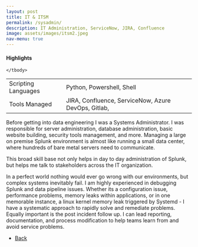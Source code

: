 ```yaml
---
layout: post
title: IT & ITSM 
permalink: /sysadmin/
description: IT Administration, ServiceNow, JIRA, Confluence
image: assets/images/itsm2.jpeg
nav-menu: true
---
```

<h4>Highlights</h4>
<div class="table-wrapper">
  <table>
    <tbody>
      <tr>
        <td>Scripting Languages</td>
        <td>Python, Powershell, Shell</td>
      </tr>
        <tr>
        <td>Tools Managed</td>
        <td>JIRA, Confluence, ServiceNow, Azure DevOps, Gitlab,
      </td>
      </tr>

    </tbody>
  </table>
</div>


Before getting into data engineering I was a Systems Administrator. I was responsible for server administration, database administration, basic website building, security tools management, and more. Managing a large on premise  Splunk environment is almost like running a small data center, where hundreds of bare metal servers need to communicate.  
  
This broad skill base not only helps in day to day administration of Splunk, but helps me talk to stakeholders across the IT organization.   

In a perfect world nothing would ever go wrong with our environments, but complex systems inevitably fail. I am highly experienced in debugging Splunk and data pipeline issues. Whether its a configuration issue,  performance problems, memory leaks within applications, or in one memorable instance, a linux kernel memory leak triggered by Systemd -  I have a systematic approach to rapidly solve and remediate problems. Equally important is the post incident follow up. I can lead reporting, documentation, and process modification to help teams learn from and avoid service problems. 



<ul class="actions">
<li><a href="/" class="button next scrolly">Back</a></li>
</ul>
